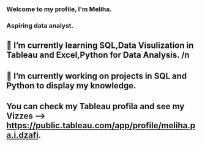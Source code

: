 ### Welcome to my profile, I'm Meliha.
### Aspiring data analyst. 
## 🌱 I’m currently learning SQL,Data Visulization in Tableau and Excel,Python for Data Analysis. /n
## 🔭 I’m currently working on projects in SQL and Python to display my knowledge.
## You can check my Tableau profila and see my Vizzes -->  https://public.tableau.com/app/profile/meliha.pa.i.dzafi.
<!--
**Melihaa98/Melihaa98** is a ✨ _special_ ✨ repository because its `README.md` (this file) appears on your GitHub profile.

Here are some ideas to get you started:

- 🔭 I’m currently working on ...
- 🌱 I’m currently learning ...
- 👯 I’m looking to collaborate on ...
- 🤔 I’m looking for help with ...
- 💬 Ask me about ...
- 📫 How to reach me: ...
- 😄 Pronouns: ...
- ⚡ Fun fact: ...
-->
